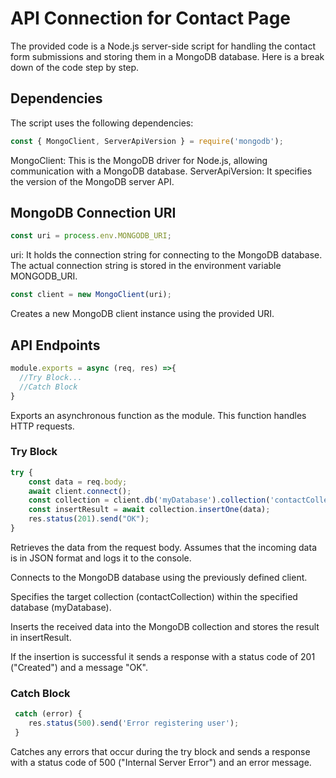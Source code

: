 # API Connection for Contact Page

The provided code is a Node.js server-side script for handling the contact form submissions and storing them in a MongoDB database. Here is a break down of the code step by step.

## Dependencies

The script uses the following dependencies:

```javascript
const { MongoClient, ServerApiVersion } = require('mongodb');
```
MongoClient: This is the MongoDB driver for Node.js, allowing communication with a MongoDB database.
ServerApiVersion: It specifies the version of the MongoDB server API.

## MongoDB Connection URI

```javascript
const uri = process.env.MONGODB_URI;
```
uri: It holds the connection string for connecting to the MongoDB database. The actual connection string is stored in the environment variable MONGODB_URI.

```javascript
const client = new MongoClient(uri);
```
Creates a new MongoDB client instance using the provided URI.

## API Endpoints
```javascript
module.exports = async (req, res) =>{
  //Try Block...
  //Catch Block
}
```
Exports an asynchronous function as the module. This function handles HTTP requests.

### Try Block
```javascript
try {
    const data = req.body;
    await client.connect();
    const collection = client.db('myDatabase').collection('contactCollection');
    const insertResult = await collection.insertOne(data);
    res.status(201).send("OK");
}
```
Retrieves the data from the request body. Assumes that the incoming data is in JSON format and logs it to the console.

Connects to the MongoDB database using the previously defined client.

Specifies the target collection (contactCollection) within the specified database (myDatabase).

Inserts the received data into the MongoDB collection and stores the result in insertResult.

If the insertion is successful it sends a response with a status code of 201 ("Created") and a message "OK".

### Catch Block
```javascript
 catch (error) {
    res.status(500).send('Error registering user');
 }
```

Catches any errors that occur during the try block and sends a response with a status code of 500 ("Internal Server Error") and an error message.
